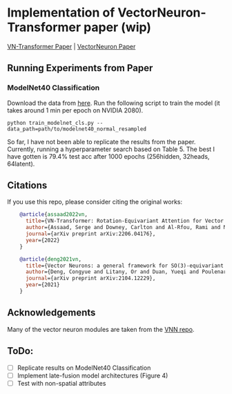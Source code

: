 # Implementation of VectorNeuron-Transformer paper (wip)

[VN-Transformer Paper](https://arxiv.org/pdf/2206.04176.pdf) | [VectorNeuron Paper](https://arxiv.org/pdf/2104.12229.pdf)


## Running Experiments from Paper
### ModelNet40 Classification
Download the data from [here](https://shapenet.cs.stanford.edu/media/modelnet40_normal_resampled.zip).  Run the following
script to train the model (it takes around 1 min per epoch on NVIDIA 2080).
```
python train_modelnet_cls.py --data_path=path/to/modelnet40_normal_resampled
```
So far, I have not been able to replicate the results from the paper.  Currently, running a hyperparameter search based on Table 5.  The best I have gotten is 79.4% test acc after 1000 epochs (256hidden, 32heads, 64latent).


## Citations
If you use this repo, please consider citing the original works:
```bibtex
    @article{assaad2022vn,
      title={VN-Transformer: Rotation-Equivariant Attention for Vector Neurons},
      author={Assaad, Serge and Downey, Carlton and Al-Rfou, Rami and Nayakanti, Nigamaa and Sapp, Ben},
      journal={arXiv preprint arXiv:2206.04176},
      year={2022}
    }
```

```bibtex
    @article{deng2021vn,
      title={Vector Neurons: a general framework for SO(3)-equivariant networks},
      author={Deng, Congyue and Litany, Or and Duan, Yueqi and Poulenard, Adrien and Tagliasacchi, Andrea and Guibas, Leonidas},
      journal={arXiv preprint arXiv:2104.12229},
      year={2021}
    } 
 ```
    
## Acknowledgements
Many of the vector neuron modules are taken from the [VNN repo](https://github.com/FlyingGiraffe/vnn).

## ToDo:
- [ ] Replicate results on ModelNet40 Classification
- [ ] Implement late-fusion model architectures (Figure 4)
- [ ] Test with non-spatial attributes
